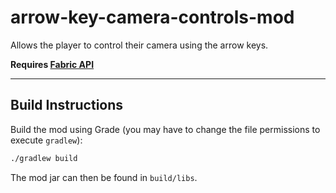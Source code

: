 # arrow-key-camera-controls-mod
Allows the player to control their camera using the arrow keys.

**Requires [Fabric API](https://modrinth.com/mod/fabric-api/version/0.97.3+1.20.4)**

---

## Build Instructions

Build the mod using Grade (you may have to change the file permissions to execute `gradlew`):
```sh
./gradlew build
```
The mod jar can then be found in `build/libs`.
